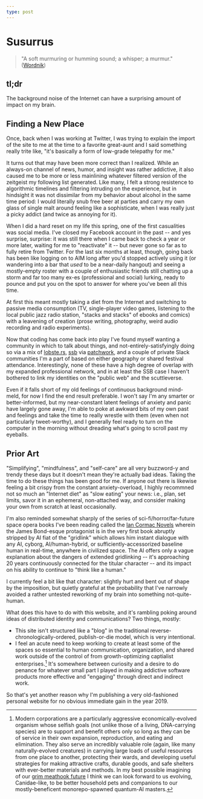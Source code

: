 ```yaml
---
type: post
---
```

# Susurrus

> "A soft murmuring or humming sound; a whisper; a murmur." ([Wordnik](https://www.wordnik.com/words/susurrus))

## tl;dr

The background noise of the Internet can have a surprising amount of impact on my brain.

## Finding a New Place

Once, back when I was working at Twitter, I was trying to explain the import of the site to me at the time to a favorite great-aunt and I said something really trite like, "it's basically a form of low-grade telepathy for me."

It turns out that may have been more correct than I realized. While an always-on channel of news, humor, and insight was rather addictive, it also caused me to be more or less mainlining whatever filtered version of the zeitgeist my following list generated. Like many, I felt a strong resistence to algorithmic timelines and filtering intruding on the experience, but in hindsight it was not dissimilar from my behavior about alcohol in the same time period: I would literally snub free beer at parties and carry my own glass of single malt around feeling like a sophisticate, when I was really just a picky addict (and twice as annoying for it).

When I did a hard reset on my life this spring, one of the first casualities was social media. I've closed my Facebook account in the past -- and yes surprise, surprise: it was still there when I came back to check a year or more later, waiting for me to "reactivate" it -- but never gone so far as to fully retire from Twitter. For the last six months at least, though, going back has been like logging on to AIM long after you'd stopped actively using it (or wandering into a bar that _used_ to be a near-daily hangout) and seeing a mostly-empty roster with a couple of enthusiastic friends still chatting up a storm and far too many ex-es (professional and social) lurking, ready to pounce and put you on the spot to answer for where you've been all this time.

At first this meant mostly taking a diet from the Internet and switching to passive media consumption (TV, single-player video games, listening to the local public jazz radio station, "stacks and stacks" of ebooks and comics) with a leavening of creation (prose writing, photography, weird audio recording and radio experiments).

Now that coding has come back into play I've found myself wanting a community in which to talk about things, and not-entirely-satisfyingly doing so via a mix of [lobste.rs](https://lobste.rs), [ssb](https://www.scuttlebutt.nz/getting-started) via [patchwork](https://ahdinosaur.github.io/patchwork-downloader/), and a couple of private Slack communities I'm a part of based on either geography or shared festival attendance. Interestingly, none of these have a high degree of overlap with my expanded professional network, and in at least the SSB case I haven't bothered to link my identities on the "public web" and the scuttleverse.

Even if it falls short of my old feelings of continuous background mind-meld, for now I find the end result preferable. I won't say I'm any smarter or better-informed, but my near-constant latent feelings of anxiety and panic have largely gone away, I'm able to poke at awkward bits of my own past and feelings and take the time to really wrestle with them (even when not particularly tweet-worthy), and I generally feel ready to turn on the computer in the morning without dreading what's going to scroll past my eyeballs.

## Prior Art

"Simplifying", "mindfulness", and "self-care" are all very buzzword-y and trendy these days but it doesn't mean they're actually bad ideas. Taking the time to do these things has been good for me. If anyone out there is likewise feeling a bit crispy from the constant anxiety-overload, I highly recommned not so much an "Internet diet" as "slow eating" your news: i.e., plan, set limits, savor it in an ephemeral, non-attached way, and consider making your own from scratch at least occasionally.

I'm also reminded somewhat sharply of the series of sci-fi/horror/far-future space opera books I've been reading called the [Ian Cormac Novels](https://www.goodreads.com/book/show/98046.Gridlinked) wherein the James Bond-esque protagonist is in the very first book abruptly stripped by AI fiat of the "gridlink" which allows him instant dialogue with any AI, cyborg, AI/human-hybrid, or sufficiently-accessorized baseline human in real-time, anywhere in civilized space. The AI offers only a vague explanation about the dangers of extended gridlinking -- it's approaching 20 years continuously connected for the titular character -- and its impact on his ability to continue to "think like a human."

I currently feel a bit like that character: slightly hurt and bent out of shape by the imposition, but quietly grateful at the probability that I've narrowly avoided a rather untested reworking of my brain into something not-quite-human.

What does this have to do with this website, and it's rambling poking around ideas of distributed identity and communications? Two things, mostly:

* This site isn't structured like a "blog" in the traditional reverse-chronologically-ordered, publish-or-die model, which is very intentional.
* I feel an acute need to keep working to create at least some of the spaces so essential to human communication, organization, and shared work outside of the control of from growth-optimizing captialist enterprises.[^1] It's somewhere between curiosity and a desire to do penance for whatever small part I played in making addictive software products more effective and "engaging" through direct and indirect work.

So that's yet another reason why I'm publishing a very old-fashioned personal website for no obvious immediate gain in the year 2019.

[^1]: Modern corporations are a particularly aggressive economically-evolved organism whose selfish goals (not unlike those of a living, DNA-carrying species) are to support and benefit others only so long as they can be of service in their own expansion, reproduction, and eating and elimination. They also serve an incredibly valuable role (again, like many naturally-evolved creatures) in carrying large loads of useful resources from one place to another, protecting their wards, and developing useful strategies for making attractive crafts, durable goods, and safe shelters with ever-better materials and methods. In my best possible imagining of our [grim meathook future](https://www.jwz.org/blog/2005/09/the-grim-meathook-future/) I think we can look forward to us evolving, Canidae-like, to be better household pets and companions to our mostly-beneficent monorepo-spawned quantum-AI masters.